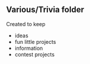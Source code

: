 ## Various/Trivia folder
Created to keep
 - ideas
 - fun little projects
 - information
 - contest projects
